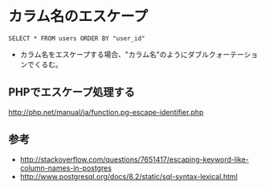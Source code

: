 ﻿# カラム名のエスケープ

```clike
SELECT * FROM users ORDER BY "user_id"
```

- カラム名をエスケープする場合、"カラム名"のようにダブルクォーテーションでくるむ。

## PHPでエスケープ処理する

http://php.net/manual/ja/function.pg-escape-identifier.php

## 参考

- http://stackoverflow.com/questions/7651417/escaping-keyword-like-column-names-in-postgres
- http://www.postgresql.org/docs/8.2/static/sql-syntax-lexical.html
